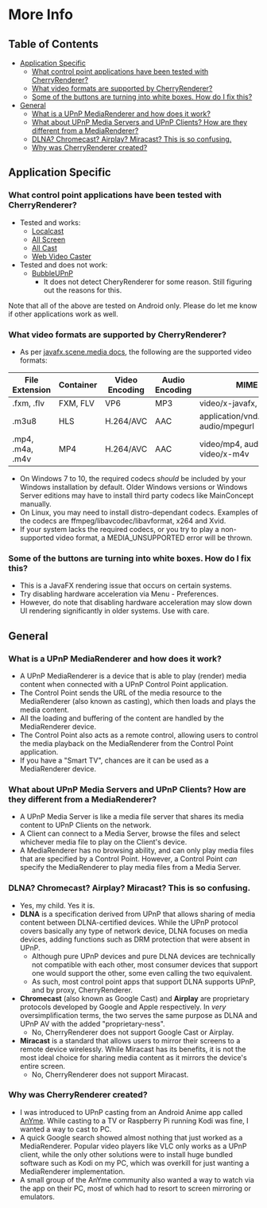 # More Info

## Table of Contents
 - [Application Specific](#application-specific)
   - [What control point applications have been tested with CherryRenderer?](#what-control-point-applications-have-been-tested-with-cherryrenderer)
   - [What video formats are supported by CherryRenderer?](#what-video-formats-are-supported-by-cherryrenderer)
   - [Some of the buttons are turning into white boxes. How do I fix this?](#some-of-the-buttons-are-turning-into-white-boxes-how-do-i-fix-this)
 - [General](#general)
   - [What is a UPnP MediaRenderer and how does it work?](#what-is-a-upnp-mediarenderer-and-how-does-it-work)
   - [What about UPnP Media Servers and UPnP Clients? How are they different from a MediaRenderer?](#what-about-upnp-media-servers-and-upnp-clients-how-are-they-different-from-a-mediarenderer)
   - [DLNA? Chromecast? Airplay? Miracast? This is so confusing.](#dlna-chromecast-airplay-miracast-this-is-so-confusing)
   - [Why was CherryRenderer created?](#why-was-cherryrenderer-created)
   

## Application Specific
### What control point applications have been tested with CherryRenderer?
 - Tested and works:
   - [Localcast](https://www.localcast.app/)
   - [All Screen](https://play.google.com/store/apps/details?id=com.toxic.apps.chrome&hl=en)
   - [All Cast](https://www.allcast.io/)
   - [Web Video Caster](http://www.webvideocaster.com)
 - Tested and does not work:
   - [BubbleUPnP](https://play.google.com/store/apps/details?id=com.bubblesoft.android.bubbleupnp&hl=en)
     - It does not detect CheryRenderer for some reason. Still figuring out the reasons for this.

Note that all of the above are tested on Android only. Please do let me know if other applications work as well.

### What video formats are supported by CherryRenderer?
 - As per [javafx.scene.media docs](https://docs.oracle.com/javase/8/javafx/api/javafx/scene/media/package-summary.html), the following are the supported video formats:
 
 | File Extension   | Container | Video Encoding | Audio Encoding | MIME Type                                    |
 |----------------  |-----------|----------------|----------------|-----------                                   |
 | .fxm, .flv       | FXM, FLV  | VP6            | MP3            | video/x-javafx, video/x-flv                  |
 | .m3u8            | HLS       | H.264/AVC      | AAC            | application/vnd.apple.mpegurl, audio/mpegurl |
 | .mp4, .m4a, .m4v | MP4       | H.264/AVC      | AAC            | video/mp4, audio/x-m4a, video/x-m4v          |
 
 - On Windows 7 to 10, the required codecs *should* be included by your Windows installation by default. Older Windows versions or Windows Server editions may have to install third party codecs like MainConcept manually.
 - On Linux, you may need to install distro-dependant codecs. Examples of the codecs are ffmpeg/libavcodec/libavformat, x264 and Xvid.
 - If your system lacks the required codecs, or you try to play a non-supported video format, a MEDIA_UNSUPPORTED error will be thrown.

### Some of the buttons are turning into white boxes. How do I fix this?
 - This is a JavaFX rendering issue that occurs on certain systems.
 - Try disabling hardware acceleration via Menu - Preferences.
 - However, do note that disabling hardware acceleration may slow down UI rendering significantly in older systems. Use with care.


## General
### What is a UPnP MediaRenderer and how does it work?
 - A UPnP MediaRenderer is a device that is able to play (render) media content when connected with a UPnP Control Point application.
 - The Control Point sends the URL of the media resource to the MediaRenderer (also known as casting), which then loads and plays the media content.
 - All the loading and buffering of the content are handled by the MediaRenderer device.
 - The Control Point also acts as a remote control, allowing users to control the media playback on the MediaRenderer from the Control Point application.
 - If you have a "Smart TV", chances are it can be used as a MediaRenderer device.

### What about UPnP Media Servers and UPnP Clients? How are they different from a MediaRenderer?
 - A UPnP Media Server is like a media file server that shares its media content to UPnP Clients on the network.
 - A Client can connect to a Media Server, browse the files and select whichever media file to play on the Client's device.
 - A MediaRenderer has no browsing ability, and can only play media files that are specified by a Control Point. However, a Control Point *can* specify the MediaRenderer to play media files from a Media Server.

### DLNA? Chromecast? Airplay? Miracast? This is so confusing.
 - Yes, my child. Yes it is.
 - **DLNA** is a specification derived from UPnP that allows sharing of media content between DLNA-certified devices. While the UPnP protocol covers basically any type of network device, DLNA focuses on media devices, adding functions such as DRM protection that were absent in UPnP.
   - Although pure UPnP devices and pure DLNA devices are technically not compatible with each other, most consumer devices that support one would support the other, some even calling the two equivalent.
   - As such, most control point apps that support DLNA supports UPnP, and by proxy, CherryRenderer.
 - **Chromecast** (also known as Google Cast) and **Airplay** are proprietary protocols developed by Google and Apple respectively. In *very* oversimplification terms, the two serves the same purpose as DLNA and UPnP AV with the added "proprietary-ness".
   - No, CherryRenderer does not support Google Cast or Airplay.
 - **Miracast** is a standard that allows users to mirror their screens to a remote device wirelessly. While Miracast has its benefits, it is not the most ideal choice for sharing media content as it mirrors the device's entire screen.
   - No, CherryRenderer does not support Miracast.
   
### Why was CherryRenderer created?
 - I was introduced to UPnP casting from an Android Anime app called [AnYme](https://anyme.app). While casting to a TV or Raspberry Pi running Kodi was fine, I wanted a way to cast to PC.
 - A quick Google search showed almost nothing that just worked as a MediaRenderer. Popular video players like VLC only works as a UPnP client, while the only other solutions were to install huge bundled software such as Kodi on my PC, which was overkill for just wanting a MediaRenderer implementation.
 - A small group of the AnYme community also wanted a way to watch via the app on their PC, most of which had to resort to screen mirroring or emulators. 
 